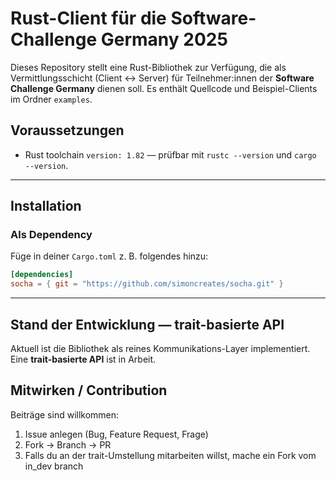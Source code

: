 # Rust-Client für die Software-Challenge Germany 2025


Dieses Repository stellt eine Rust-Bibliothek zur Verfügung, die als Vermittlungsschicht (Client <-> Server) für Teilnehmer:innen der **Software Challenge Germany** dienen soll. Es enthält Quellcode und Beispiel-Clients im Ordner `examples`.


## Voraussetzungen

- Rust toolchain `version: 1.82` — prüfbar mit `rustc --version` und `cargo --version`.  
---

## Installation

### Als Dependency

Füge in deiner `Cargo.toml` z. B. folgendes hinzu:

```toml
[dependencies]
socha = { git = "https://github.com/simoncreates/socha.git" }
```
---


## Stand der Entwicklung — trait-basierte API
Aktuell ist die Bibliothek als reines Kommunikations-Layer implementiert. Eine **trait-basierte API**  ist in Arbeit.


## Mitwirken / Contribution

Beiträge sind willkommen:

1. Issue anlegen (Bug, Feature Request, Frage)  
2. Fork → Branch → PR 
3. Falls du an der trait-Umstellung mitarbeiten willst, mache ein Fork vom in_dev branch
